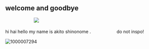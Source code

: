 ## welcome and goodbye

ㅤㅤㅤㅤㅤㅤㅤ![](https://komarev.com/ghpvc/?username=4KlT0&label=:3&color=ec9e6d)


hi hai hello my name is akito shinonome . ㅤㅤㅤㅤㅤㅤdo not inspo!

![1000007294](https://github.com/user-attachments/assets/c58e3d55-de19-4d08-a92b-045a369cb6ac)
